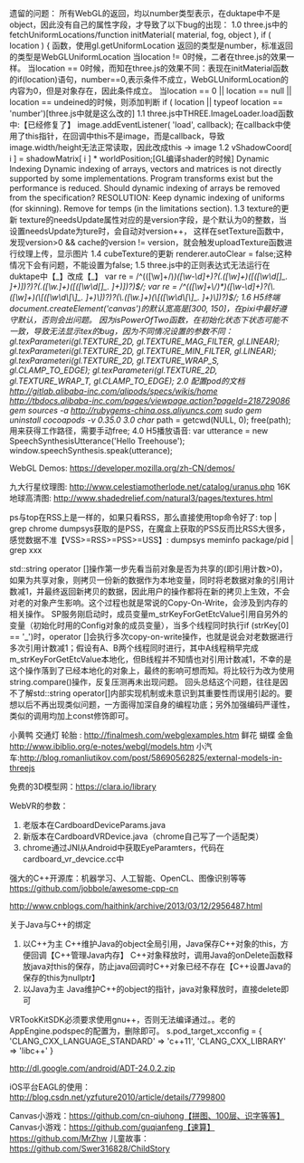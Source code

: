 遗留的问题：
所有WebGL的返回，均以number类型表示，在duktape中不是object，因此没有自己的属性字段，才导致了以下bug的出现：
1.0 three.js中的fetchUniformLocations/function initMaterial( material, fog, object ), 
if ( location ) { 函数，使用gl.getUniformLocation 返回的类型是number，标准返回的类型是WebGLUniformLocation
    当location != 0时候，二者在three.js的效果一样。
    当location == 0时候，而知在three.js的效果不同：表现在initMaterial函数的if(location)语句，number==0,表示条件不成立，WebGLUniformLocation的内容为0，但是对象存在，因此条件成立。
    当location == 0 || location == null || location == undeined的时候，则添加判断 if ( location || typeof location == 'number')[three.js中就是这么改的]
1.1 three.js中THREE.ImageLoader.load函数中:【已经修复了】
    image.addEventListener( 'load', callback);
    在callback中使用了this指针，在回调中this不是image，而是callback，导致image.width/height无法正常读取，因此改成this -> image
1.2 vShadowCoord[ i ] = shadowMatrix[ i ] * worldPosition;[GL编译shader的时候]
    Dynamic Indexing
    Dynamic indexing of arrays, vectors and matrices is not directly supported by some implementations. Program transforms exist but the performance is reduced.
    Should dynamic indexing of arrays be removed from the specification?
    RESOLUTION: Keep dynamic indexing of uniforms (for skinning). Remove for temps (in the limitations section).
1.3 texture的更新
    texture的needsUpdate属性对应的是version字段，是个默认为0的整数，当设置needsUpdate为ture时，会自动对version++，
    这样在setTexture函数中，发现version>0 && cache的version != version，就会触发uploadTexture函数进行纹理上传，显示图片
1.4 cubeTexture的更新
    renderer.autoClear = false;这种情况下会有问题，不能设置为false;
1.5 three.js中的正则表达式无法运行在duktape中【\_】改成【_】
    var re = /^(([\w]+\/)*)([\w-\d]+)?(\.([\w]+)(\[([\w\d\[\]\_. ]+)\])?)?(\.([\w.]+)(\[([\w\d\[\]\_. ]+)\])?)$/;
    var re = /^(([\w]+\/)*)([\w-\d]+)?(\.([\w]+)(\[([\w\d\[\]_. ]+)\])?)?(\.([\w.]+)(\[([\w\d\[\]_. ]+)\])?)$/;
1.6 H5终端document.createElement('canvas')的默认宽高是[300, 150]，在pixi中最好遵守默认，否则会出问题。
    因为isPowerOfTwo函数，在初始化状态下状态可能不一致，导致无法显示tex的bug，因为不同情况设置的参数不同：
    gl.texParameteri(gl.TEXTURE_2D, gl.TEXTURE_MAG_FILTER, gl.LINEAR);
    gl.texParameteri(gl.TEXTURE_2D, gl.TEXTURE_MIN_FILTER, gl.LINEAR);
    gl.texParameteri(gl.TEXTURE_2D, gl.TEXTURE_WRAP_S, gl.CLAMP_TO_EDGE);
    gl.texParameteri(gl.TEXTURE_2D, gl.TEXTURE_WRAP_T, gl.CLAMP_TO_EDGE);
2.0 配置pod的文档
    http://gitlab.alibaba-inc.com/alipods/specs/wikis/home
    http://tbdocs.alibaba-inc.com/pages/viewpage.action?pageId=218729086
    gem sources -a http://rubygems-china.oss.aliyuncs.com
    sudo gem uninstall cocoapods -v 0.35.0
3.0 char* path = getcwd(NULL, 0); free(path); 用来获得工作路径，需要手动free;
4.0 H5播放语音:
    var utterance = new SpeechSynthesisUtterance('Hello Treehouse');
    window.speechSynthesis.speak(utterance);


WebGL Demos:
https://developer.mozilla.org/zh-CN/demos/    

九大行星纹理图: http://www.celestiamotherlode.net/catalog/uranus.php
16K地球高清图: http://www.shadedrelief.com/natural3/pages/textures.html


ps与top在RSS上是一样的，如果只看RSS，那么直接使用top命令好了: top | grep chrome
dumpsys获取的是PSS，在魔盒上获取的PSS反而比RSS大很多，感觉数据不准【VSS>=RSS>=PSS>=USS】: dumpsys meminfo package/pid | grep xxx

std::string operator []操作第一步先看当前对象是否为共享的(即引用计数>0)，如果为共享对象，则拷贝一份新的数据作为本地变量，同时将老数据对象的引用计数减1，并最终返回新拷贝的数据，因此用户的操作都将在新的拷贝上生效，不会对老的对象产生影响。这个过程也就是常说的Copy-On-Write，会涉及到内存的相关操作。
SP服务刚启动时，成员变量m_strKeyForGetEtcValue引用自另外的变量（初始化时用的Config对象的成员变量），当多个线程同时执行if (strKey[0] == '_')时，operator []会执行多次copy-on-write操作，也就是说会对老数据进行多次引用计数减1；假设有A、B两个线程同时进行，其中A线程稍早完成m_strKeyForGetEtcValue本地化，但B线程并不知情也对引用计数减1，不幸的是这个操作落到了已经本地化的对象上，最终的影响可想而知。将比较行为改为使用string.compare()操作，反复压测再未出现问题。
回头总结这个问题，往往是因不了解std::string operator[]内部实现机制或未意识到其重要性而误用引起的。要想以后不再出现类似问题，一方面得加深自身的编程功底；另外加强编码严谨性，类似的调用均加上const修饰即可。


小黄鸭 交通灯 轮胎 : http://finalmesh.com/webglexamples.htm
鲜花 蝴蝶 金鱼 http://www.ibiblio.org/e-notes/webgl/models.htm
小汽车:http://blog.romanliutikov.com/post/58690562825/external-models-in-threejs

免费的3D模型网：https://clara.io/library


WebVR的参数：
1. 老版本在CardboardDeviceParams.java
2. 新版本在CardboardVRDevice.java（chrome自己写了一个适配类）
3. chrome通过JNI从Android中获取EyeParamters，代码在cardboard_vr_devcice.cc中

强大的C++开源库：机器学习、人工智能、OpenCL、图像识别等等
https://github.com/jobbole/awesome-cpp-cn

http://www.cnblogs.com/haithink/archive/2013/03/12/2956487.html

关于Java与C++的绑定
1. 以C++为主
    C++维护Java的object全局引用，Java保存C++对象的this，方便回调【C++管理Java内存】
    C++对象释放时，调用Java的onDelete函数释放java对this的保存，防止java回调时C++对象已经不存在【C++设置Java的保存的this为nullptr】
2. 以Java为主
    Java维护C++的object的指针，java对象释放时，直接delete即可

VRTookKitSDK必须要求使用gnu++，否则无法编译通过。。老的AppEngine.podspec的配置为，删除即可。
  s.pod_target_xcconfig = {
      'CLANG_CXX_LANGUAGE_STANDARD' => 'c++11',
      'CLANG_CXX_LIBRARY' => 'libc++'
  }

http://dl.google.com/android/ADT-24.0.2.zip

iOS平台EAGL的使用：http://blog.csdn.net/yzfuture2010/article/details/7799800

Canvas小游戏：https://github.com/cn-qiuhong【拼图、100层、识字等等】
Canvas小游戏：https://github.com/guqianfeng【速算】
https://github.com/MrZhw
儿童故事：https://github.com/Swer316828/ChildStory



